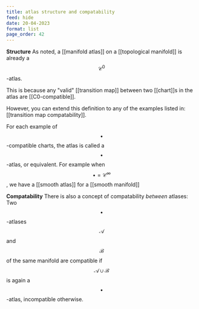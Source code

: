 ```yaml
---
title: atlas structure and compatability
feed: hide
date: 20-04-2023
format: list
page_order: 42
---
```



**Structure**
As noted, a [[manifold atlas]] on a [[topological manifold]] is already a $$\mathcal C^0$$-atlas.

This is because any "valid" [[transition map]] between two [[chart]]s in the atlas are [[C0-compatible]].

However, you can extend this definition to any of the examples listed in: [[transition map compatability]]. 

For each example of $$\bullet$$-compatible charts, the atlas is called a $$\bullet$$-atlas, or equivalent.
For example when $$\bullet = \mathcal C^\infty$$, we have a [[smooth atlas]] for a [[smooth manifold]]

**Compatability**
There is also a concept of compatability *between* atlases: Two $$\bullet$$-atlases $$\mathscr A$$ and $$\mathscr B$$ of the same manifold are compatible if $$\mathscr A\cup \mathscr B$$ is again a $$\bullet$$-atlas, incompatible otherwise.
